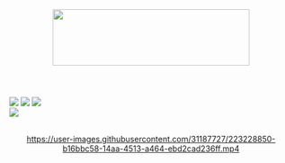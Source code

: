 <div align="center">

<img src="https://user-images.githubusercontent.com/31187727/223227733-35593c64-d7bd-43f9-b483-1e7a64a599bb.svg" width="350px" height="100px">

</div><h1></h1><br>

<div>
<img src="https://img.shields.io/badge/HTML-239120?style=for-the-badge&logo=html5&logoColor=white">
<img src="https://img.shields.io/badge/CSS-239120?&style=for-the-badge&logo=css3&logoColor=white">
<img src="https://img.shields.io/badge/JavaScript-F7DF1E?style=for-the-badge&logo=javascript&logoColor=black">
<br>
<img src="https://img.shields.io/badge/Made%20for-VSCode-1f425f.svg">
</div><br>

<div align="center">

https://user-images.githubusercontent.com/31187727/223228850-b16bbc58-14aa-4513-a464-ebd2cad236ff.mp4

</div>
